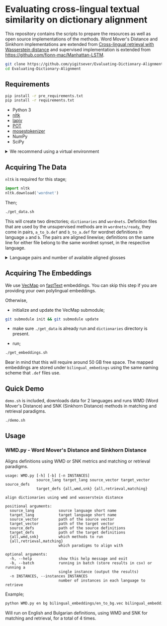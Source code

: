 # Evaluating cross-lingual textual similarity on dictionary alignment

This repository contains the scripts to prepare the resources as well as open source implementations of the methods. Word Mover's Distance and Sinkhorn implementations are extended from [Cross-lingual retrieval with Wasserstein distance](https://github.com/balikasg/WassersteinRetrieval) and supervised implementation is extended from https://github.com/fionn-mac/Manhattan-LSTM.

```bash
git clone https://github.com/yigitsever/Evaluating-Dictionary-Alignment.git
cd Evaluating-Dictionary-Alignment
```

## Requirements

```bash
pip install -r pre_requirements.txt
pip install -r requirements.txt
```

- Python 3
- [nltk](http://www.nltk.org/)
- [lapjv](https://pypi.org/project/lapjv/)
- [POT](https://pypi.org/project/POT/)
- [mosestokenizer](https://pypi.org/project/mosestokenizer/)
- NumPy
- SciPy

<details><summary>We recommend using a virtual environment</summary>
<p>

In order to create a [virtual environment](https://docs.python.org/3/library/venv.html#venv-def) that resides in a directory `.env` under your home directory;

```bash
cd ~
mkdir -p .env && cd .env
python -m venv evaluating
source ~/.env/evaluating/bin/activate
```

After the virtual environment is activated, the python interpreter and the installed packages are isolated within. In order for our code to work, the correct environment has to be sourced/activated.
In order to install all dependencies automatically use the [pip](https://pypi.org/project/pip/) package installer. `pre_requirements.text` includes requirements that packages in `requirements.txt` depend on. Both files come with the repository, so first navigate to the repository and then;

```bash
# under Evaluating-Dictionary-Alignment
pip install -r pre_requirements.txt
pip install -r requirements.txt
```

Rest of this README assumes that you are in the repository root directory.

</p>
</details>

## Acquiring The Data

`nltk` is required for this stage;

```python
import nltk
nltk.download('wordnet')
```

Then;

```bash
./get_data.sh
```

This will create two directories; `dictionaries` and `wordnets`. Definition files that are used by the unsupervised methods are in `wordnets/ready`, they come in pairs, `a_to_b.def` and `b_to_a.def` for wordnet definitions in language `a` and `b`. The pairs are aligned linewise; definitions on the same line for either file belong to the same wordnet synset, in the respective language.

<details><summary>Language pairs and number of available aligned glosses</summary>
<p>

Source Language | Target Language | # of Pairs
--- | ---  | ---:
English | Bulgarian | 4959
English | Greek | 18136
English | Italian | 12688
English | Romanian | 58754
English | Slovenian | 3144
English | Albanian | 4681
Bulgarian | Greek | 2817
Bulgarian | Italian | 2115
Bulgarian | Romanian | 4701
Greek | Italian | 4801
Greek | Romanian | 2144
Greek | Albanian | 4681
Italian | Romanian | 10353
Romanian | Slovenian | 2085
Romanian | Albanian | 4646

</p>
</details>

## Acquiring The Embeddings

We use [VecMap](https://github.com/artetxem/vecmap) on [fastText](https://fasttext.cc/) embeddings. You can skip this step if you are providing your own polylingual embeddings.

Otherwise,

* initialize and update the VecMap submodule;

```bash
git submodule init && git submodule update
```

* make sure `./get_data` is already run and `dictionaries` directory is present.

* run;

```bash
./get_embeddings.sh
```

Bear in mind that this will require around 50 GB free space. The mapped embeddings are stored under `bilingual_embedings` using the same naming scheme that `.def` files use.

## Quick Demo

`demo.sh` is included, downloads data for 2 languages and runs WMD (Word Mover's Distance) and SNK (Sinkhorn Distance) methods in matching and retrieval paradigms.

```bash
./demo.sh
```

## Usage

### WMD.py - Word Mover's Distance and Sinkhorn Distance

Aligns definitions using WMD or SNK metrics and matching or retrieval paradigms.

```
usage: WMD.py [-h] [-b] [-n INSTANCES]
              source_lang target_lang source_vector target_vector source_defs
              target_defs {all,wmd,snk} {all,retrieval,matching}

align dictionaries using wmd and wasserstein distance

positional arguments:
  source_lang           source language short name
  target_lang           target language short name
  source_vector         path of the source vector
  target_vector         path of the target vector
  source_defs           path of the source definitions
  target_defs           path of the target definitions
  {all,wmd,snk}         which methods to run
  {all,retrieval,matching}
                        which paradigms to align with

optional arguments:
  -h, --help            show this help message and exit
  -b, --batch           running in batch (store results in csv) or running a
                        single instance (output the results)
  -n INSTANCES, --instances INSTANCES
                        number of instances in each language to retrieve
```

Example;

```bash
python WMD.py en bg bilingual_embeddings/en_to_bg.vec bilingual_embeddings/bg_to_en.vec wordnets/ready/en_to_bg.def wordnets/ready/bg_to_en.def all all
```

Will run on English and Bulgarian definitions, using WMD and SNK for matching and retrieval, for a total of 4 times.
